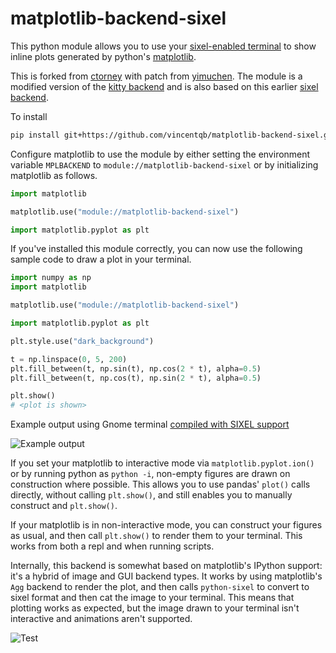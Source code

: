 # matplotlib-backend-sixel

This python module allows you to use your [sixel-enabled terminal](https://www.arewesixelyet.com/) to show inline plots generated by python's [matplotlib](https://github.com/matplotlib/matplotlib).

This is forked from [ctorney](https://github.com/ctorney/matplotlib-backend-sixel) with patch from [yimuchen](https://github.com/yimuchen/matplotlib-backend-sixel/tree/changing-backend). The module is a modified version of the [kitty backend](https://github.com/jktr/matplotlib-backend-kitty) and is also based on this earlier [sixel backend](https://github.com/jonathf/matplotlib-sixel).

To install

```sh
pip install git+https://github.com/vincentqb/matplotlib-backend-sixel.git
```

Configure matplotlib to use the module by either setting the environment variable `MPLBACKEND` to `module://matplotlib-backend-sixel` or by initializing matplotlib as follows.

```python
import matplotlib

matplotlib.use("module://matplotlib-backend-sixel")

import matplotlib.pyplot as plt
```

If you've installed this module correctly, you can now use the following sample code to draw a plot in your terminal.

```python
import numpy as np
import matplotlib

matplotlib.use("module://matplotlib-backend-sixel")

import matplotlib.pyplot as plt

plt.style.use("dark_background")

t = np.linspace(0, 5, 200)
plt.fill_between(t, np.sin(t), np.cos(2 * t), alpha=0.5)
plt.fill_between(t, np.cos(t), np.sin(2 * t), alpha=0.5)

plt.show()
# <plot is shown>
```

Example output using Gnome terminal [compiled with SIXEL support](https://github.com/mate-desktop/mate-terminal/issues/410)

![Example output](resources/demo.png)

If you set your matplotlib to interactive mode via `matplotlib.pyplot.ion()` or by running python as `python -i`, non-empty figures are drawn on construction where possible. This allows you to use pandas' `plot()` calls directly, without calling `plt.show()`, and still enables you to manually construct and `plt.show()`.

If your matplotlib is in non-interactive mode, you can construct your figures as usual, and then call `plt.show()` to render them to your terminal. This works from both a repl and when running scripts.

Internally, this backend is somewhat based on matplotlib's IPython support: it's a hybrid of image and GUI backend types. It works by using matplotlib's `Agg` backend to render the plot, and then calls `python-sixel` to convert to sixel format and then cat the image to your terminal. This means that plotting works as expected, but the image drawn to your terminal isn't interactive and animations aren't supported.

![Test](https://github.com/vincentqb/matplotlib-backend-sixel/actions/workflows/python-app.yml/badge.svg)
